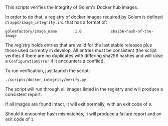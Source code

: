 This scripts verifies the integrity of Golem's Docker hub images.

In order to do that, a registry of docker images required by Golem is defined in
`apps/image_integrity.ini` that has a format of:

```
golemfactory/image_name        1.0             sha256-hash-of-the-image
```

The registry holds entries that are valid for the last stable releases plus
those used currently in develop. All entries must be consistent (the script 
verifies if there are no duplicates with differing sha256 hashes and will
raise a `ConfigurationError` if it encounters a conflict).

To run verification, just launch the script:

`./scripts/docker_integrity/verify.py`

The script will run through all images listed in the registry and will produce
a consistent report.

If all images are found intact, it will exit normally, with an exit code of `0`.

Should it encounter hash mismatches, it will produce a failure report and an
exit code of `1`.
